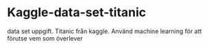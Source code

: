 # Kaggle-data-set-titanic
data set uppgift. Titanic från kaggle. Använd machine learning för att förutse vem som överlever
